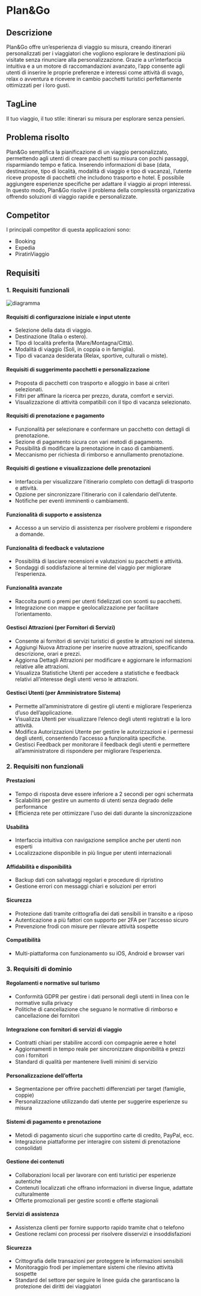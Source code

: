 # Plan&Go
## Descrizione
Plan&Go offre un’esperienza di viaggio su misura, creando itinerari personalizzati per i viaggiatori che vogliono esplorare le destinazioni più visitate senza rinunciare alla personalizzazione. Grazie a un’interfaccia intuitiva e a un motore di raccomandazioni avanzato, l’app consente agli utenti di inserire le proprie preferenze e interessi come attività di svago, relax o avventura e ricevere in cambio pacchetti turistici perfettamente ottimizzati per i loro gusti.
## TagLine
Il tuo viaggio, il tuo stile: itinerari su misura per esplorare senza pensieri.
## Problema risolto
Plan&Go semplifica la pianificazione di un viaggio personalizzato, permettendo agli utenti di creare pacchetti su misura con pochi passaggi, risparmiando tempo e fatica. Inserendo informazioni di base (data, destinazione, tipo di località, modalità di viaggio e tipo di vacanza), l’utente riceve proposte di pacchetti che includono trasporto e hotel. È possibile aggiungere esperienze specifiche per adattare il viaggio ai propri interessi. In questo modo, Plan&Go risolve il problema della complessità organizzativa offrendo soluzioni di viaggio rapide e personalizzate.
## Competitor
I principali competitor di questa applicazioni sono:
- Booking
- Expedia
- PiratinViaggio
## Requisiti
### 1. Requisiti funzionali
![diagramma](https://github.com/user-attachments/assets/93f96a79-3360-4e23-ab2a-760241f94abb)
#### Requisiti di configurazione iniziale e input utente
- Selezione della data di viaggio.
- Destinazione (Italia o estero).
- Tipo di località preferita (Mare/Montagna/Città).
- Modalità di viaggio (Soli, in coppia o in famiglia).
- Tipo di vacanza desiderata (Relax, sportive, culturali o miste).
#### Requisiti di suggerimento pacchetti e personalizzazione
- Proposta di pacchetti con trasporto e alloggio in base ai criteri selezionati.
- Filtri per affinare la ricerca per prezzo, durata, comfort e servizi.
- Visualizzazione di attività compatibili con il tipo di vacanza selezionato.
#### Requisiti di prenotazione e pagamento
- Funzionalità per selezionare e confermare un pacchetto con dettagli di prenotazione.
- Sezione di pagamento sicura con vari metodi di pagamento.
- Possibilità di modificare la prenotazione in caso di cambiamenti.
- Meccanismo per richiesta di rimborso e annullamento prenotazione.
#### Requisiti di gestione e visualizzazione delle prenotazioni
- Interfaccia per visualizzare l'itinerario completo con dettagli di trasporto e attività.
- Opzione per sincronizzare l’itinerario con il calendario dell’utente.
- Notifiche per eventi imminenti o cambiamenti.
#### Funzionalità di supporto e assistenza
- Accesso a un servizio di assistenza per risolvere problemi e rispondere a domande.
#### Funzionalità di feedback e valutazione
- Possibilità di lasciare recensioni e valutazioni su pacchetti e attività.
- Sondaggi di soddisfazione al termine del viaggio per migliorare l’esperienza.
#### Funzionalità avanzate
- Raccolta punti o premi per utenti fidelizzati con sconti su pacchetti.
- Integrazione con mappe e geolocalizzazione per facilitare l’orientamento.
#### Gestisci Attrazioni (per Fornitori di Servizi)
- Consente ai fornitori di servizi turistici di gestire le attrazioni nel sistema.
- Aggiungi Nuova Attrazione per inserire nuove attrazioni, specificando descrizione, orari e prezzi.
- Aggiorna Dettagli Attrazioni per modificare e aggiornare le informazioni relative alle attrazioni.
- Visualizza Statistiche Utenti per accedere a statistiche e feedback relativi all’interesse degli utenti verso le attrazioni.
#### Gestisci Utenti (per Amministratore Sistema)
- Permette all’amministratore di gestire gli utenti e migliorare l’esperienza d’uso dell’applicazione.
- Visualizza Utenti per visualizzare l’elenco degli utenti registrati e la loro attività.
- Modifica Autorizzazioni Utente per gestire le autorizzazioni e i permessi degli utenti, consentendo l'accesso a funzionalità specifiche.
- Gestisci Feedback per monitorare il feedback degli utenti e permettere all’amministratore di rispondere per migliorare l’esperienza.
### 2. Requisiti non funzionali 
#### Prestazioni
- Tempo di risposta deve essere inferiore a 2 secondi per ogni schermata
- Scalabilità per gestire un aumento di utenti senza degrado delle performance
- Efficienza rete per ottimizzare l'uso dei dati durante la sincronizzazione
#### Usabilità
- Interfaccia intuitiva con navigazione semplice anche per utenti non esperti
- Localizzazione disponibile in più lingue per utenti internazionali
#### Affidabilità e disponibilità
- Backup dati con salvataggi regolari e procedure di ripristino
- Gestione errori con messaggi chiari e soluzioni per errori
#### Sicurezza
- Protezione dati tramite crittografia dei dati sensibili in transito e a riposo
- Autenticazione a più fattori con supporto per 2FA per l'accesso sicuro
- Prevenzione frodi con misure per rilevare attività sospette
#### Compatibilità
- Multi-piattaforma con funzionamento su iOS, Android e browser vari
### 3. Requisiti di dominio
#### Regolamenti e normative sul turismo
- Conformità GDPR per gestire i dati personali degli utenti in linea con le normative sulla privacy
- Politiche di cancellazione che seguano le normative di rimborso e cancellazione dei fornitori
#### Integrazione con fornitori di servizi di viaggio
- Contratti chiari per stabilire accordi con compagnie aeree e hotel
- Aggiornamenti in tempo reale per sincronizzare disponibilità e prezzi con i fornitori
- Standard di qualità per mantenere livelli minimi di servizio
#### Personalizzazione dell’offerta
- Segmentazione per offrire pacchetti differenziati per target (famiglie, coppie)
- Personalizzazione utilizzando dati utente per suggerire esperienze su misura
#### Sistemi di pagamento e prenotazione
- Metodi di pagamento sicuri che supportino carte di credito, PayPal, ecc.
- Integrazione piattaforme per interagire con sistemi di prenotazione consolidati
#### Gestione dei contenuti
- Collaborazioni locali per lavorare con enti turistici per esperienze autentiche
- Contenuti localizzati che offrano informazioni in diverse lingue, adattate culturalmente
- Offerte promozionali per gestire sconti e offerte stagionali
#### Servizi di assistenza
- Assistenza clienti per fornire supporto rapido tramite chat o telefono
- Gestione reclami con processi per risolvere disservizi e insoddisfazioni
#### Sicurezza
- Crittografia delle transazioni per proteggere le informazioni sensibili
- Monitoraggio frodi per implementare sistemi che rilevino attività sospette
- Standard del settore per seguire le linee guida che garantiscano la protezione dei diritti dei viaggiatori

